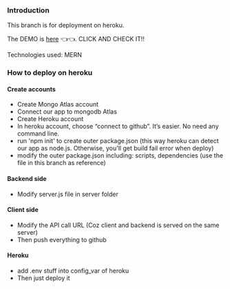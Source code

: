 ### Introduction
This branch is for deployment on heroku.

The DEMO is [here](https://mern-auth-with-username.herokuapp.com/) 👈👈. CLICK AND CHECK IT!!

Technologies used: MERN

### How to deploy on heroku
#### Create accounts
- Create Mongo Atlas account
- Connect our app to mongodb Atlas
- Create Heroku account
- In heroku account, choose “connect to github”. It’s easier. No need any command line.
- run 'npm init' to create outer package.json (this way heroku can detect our app as node.js. Otherwise, you'll get build fail error when deploy)
- modify the outer package.json including: scripts, dependencies (use the file in this branch as reference)

#### Backend side
- Modify server.js file in server folder

#### Client side
- Modify the API call URL (Coz client and backend is served on the same server)
- Then push everything to github

#### Heroku
- add .env stuff into config_var of heroku
- Then just deploy it
